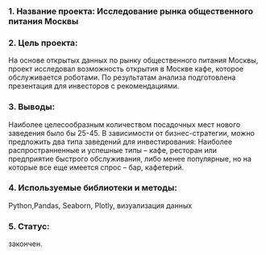 ### 1. Название проекта: Исследование рынка общественного питания Москвы
### 2. Цель проекта: 
На основе открытых данных по рынку общественного питания Москвы, проект исследовал возможность открытия в Москве кафе, которое обслуживается роботами. По результатам анализа подготовлена презентация для инвесторов с рекомендациями. 
### 3. Выводы:
Наиболее целесообразным количеством посадочных мест нового заведения было бы 25-45. В зависимости от бизнес-стратегии, можно предложить два типа заведений для инвестирования: Наиболее распространненные и успешные типы – кафе, ресторан или предприятие быстрого обслуживания, либо менее популярные, но на которые все еще имеется спрос – бар, кафетерий.
### 4. Используемые библиотеки и методы: 
Python,Pandas, Seaborn, Plotly, визуализация данных
### 5. Статус: 
закончен.

